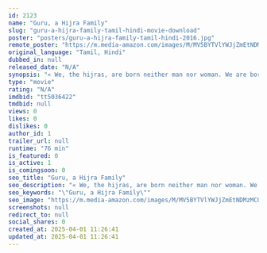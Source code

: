 ```yaml
---
id: 2123
name: "Guru, a Hijra Family"
slug: "guru-a-hijra-family-tamil-hindi-movie-download"
poster: "posters/guru-a-hijra-family-tamil-hindi-2016.jpg"
remote_poster: "https://m.media-amazon.com/images/M/MV5BYTVlYWJjZmEtNDMzMC00NzBjLWE3ZDItMTYyZjkxYmQ0ZTQwXkEyXkFqcGdeQXVyNDg5ODY0OTA@._V1_SX300.jpg"
original_language: "Tamil, Hindi"
dubbed_in: null
released_date: "N/A"
synopsis: "« We, the hijras, are born neither man nor woman. We are born somewhere in the middle. '"
type: "movie"
rating: "N/A"
imdbid: "tt5036422"
tmdbid: null
views: 0
likes: 0
dislikes: 0
author_id: 1
trailer_url: null
runtime: "76 min"
is_featured: 0
is_active: 1
is_comingsoon: 0
seo_title: "Guru, a Hijra Family"
seo_description: "« We, the hijras, are born neither man nor woman. We are born somewhere in the middle. '"
seo_keywords: "\"Guru, a Hijra Family\""
seo_image: "https://m.media-amazon.com/images/M/MV5BYTVlYWJjZmEtNDMzMC00NzBjLWE3ZDItMTYyZjkxYmQ0ZTQwXkEyXkFqcGdeQXVyNDg5ODY0OTA@._V1_SX300.jpg"
screenshots: null
redirect_to: null
social_shares: 0
created_at: 2025-04-01 11:26:41
updated_at: 2025-04-01 11:26:41
---
```


